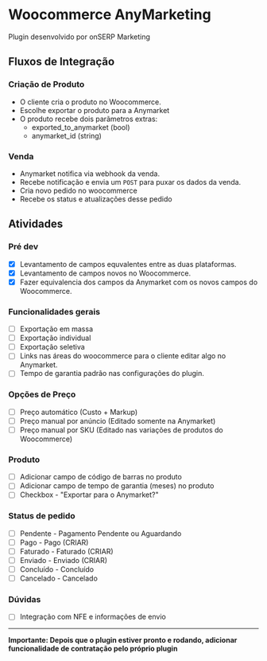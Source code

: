 # Woocommerce AnyMarketing

Plugin desenvolvido por onSERP Marketing

## Fluxos de Integração

### Criação de Produto

-   O cliente cria o produto no Woocommerce.
-   Escolhe exportar o produto para a Anymarket
-   O produto recebe dois parãmetros extras:
    -   exported_to_anymarket (bool)
    -   anymarket_id (string)

### Venda

-   Anymarket notifica via webhook da venda.
-   Recebe notificação e envia um `POST` para puxar os dados da venda.
-   Cria novo pedido no woocommerce
-   Recebe os status e atualizações desse pedido

## Atividades

### Pré dev

-   [x] Levantamento de campos equvalentes entre as duas plataformas.
-   [x] Levantamento de campos novos no Woocommerce.
-   [x] Fazer equivalencia dos campos da Anymarket com os novos campos do Woocommerce.

### Funcionalidades gerais

-   [ ] Exportação em massa
-   [ ] Exportação individual
-   [ ] Exportação seletiva
-   [ ] Links nas áreas do woocommerce para o cliente editar algo no Anymarket.
-   [ ] Tempo de garantia padrão nas configurações do plugin.

### Opções de Preço

-   [ ] Preço automático (Custo + Markup)
-   [ ] Preço manual por anúncio (Editado somente na Anymarket)
-   [ ] Preço manual por SKU (Editado nas variações de produtos do Woocommerce)

### Produto

-   [ ] Adicionar campo de código de barras no produto
-   [ ] Adicionar campo de tempo de garantia (meses) no produto
-   [ ] Checkbox - "Exportar para o Anymarket?"

### Status de pedido

-   [ ] Pendente - Pagamento Pendente ou Aguardando
-   [ ] Pago - Pago (CRIAR)
-   [ ] Faturado - Faturado (CRIAR)
-   [ ] Enviado - Enviado (CRIAR)
-   [ ] Concluído - Concluído
-   [ ] Cancelado - Cancelado

### Dúvidas

-   [ ] Integração com NFE e informações de envio

---

**Importante: Depois que o plugin estiver pronto e rodando, adicionar funcionalidade de contratação pelo próprio plugin**

